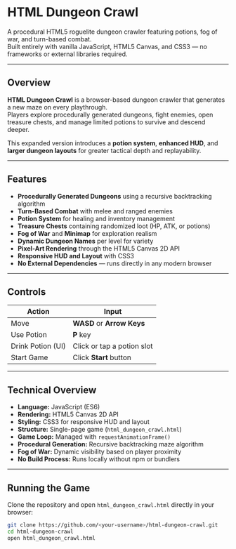 # HTML Dungeon Crawl

A procedural HTML5 roguelite dungeon crawler featuring potions, fog of war, and turn-based combat.  
Built entirely with vanilla JavaScript, HTML5 Canvas, and CSS3 — no frameworks or external libraries required.

---

## Overview

**HTML Dungeon Crawl** is a browser-based dungeon crawler that generates a new maze on every playthrough.  
Players explore procedurally generated dungeons, fight enemies, open treasure chests, and manage limited potions to survive and descend deeper.

This expanded version introduces a **potion system**, **enhanced HUD**, and **larger dungeon layouts** for greater tactical depth and replayability.

---

## Features

- **Procedurally Generated Dungeons** using a recursive backtracking algorithm  
- **Turn-Based Combat** with melee and ranged enemies  
- **Potion System** for healing and inventory management  
- **Treasure Chests** containing randomized loot (HP, ATK, or potions)  
- **Fog of War** and **Minimap** for exploration realism  
- **Dynamic Dungeon Names** per level for variety  
- **Pixel-Art Rendering** through the HTML5 Canvas 2D API  
- **Responsive HUD and Layout** with CSS3  
- **No External Dependencies** — runs directly in any modern browser

---

## Controls

| Action | Input |
|--------|--------|
| Move | **WASD** or **Arrow Keys** |
| Use Potion | **P** key |
| Drink Potion (UI) | Click or tap a potion slot |
| Start Game | Click **Start** button |

---

## Technical Overview

- **Language:** JavaScript (ES6)  
- **Rendering:** HTML5 Canvas 2D API  
- **Styling:** CSS3 for responsive HUD and layout  
- **Structure:** Single-page game (`html_dungeon_crawl.html`)  
- **Game Loop:** Managed with `requestAnimationFrame()`  
- **Procedural Generation:** Recursive backtracking maze algorithm  
- **Fog of War:** Dynamic visibility based on player proximity  
- **No Build Process:** Runs locally without npm or bundlers

---

## Running the Game

Clone the repository and open `html_dungeon_crawl.html` directly in your browser:

```bash
git clone https://github.com/<your-username>/html-dungeon-crawl.git
cd html-dungeon-crawl
open html_dungeon_crawl.html
